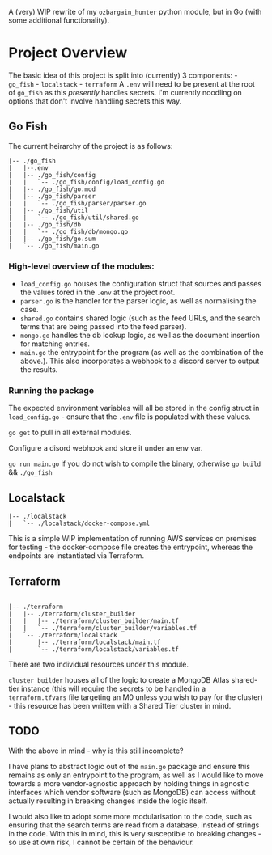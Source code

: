 A (very) WIP rewrite of my `ozbargain_hunter` python module, but in Go (with some additional functionality).

# Project Overview
The basic idea of this project is split into (currently) 3 components:
    - `go_fish`
    - `localstack`
    - `terraform`
A `.env` will need to be present at the root of `go_fish` as this _presently_ handles secrets. I'm currently noodling on options that don't involve handling secrets this way.

## Go Fish

The current heirarchy of the project is as follows:
```
|-- ./go_fish
|   |--.env
|   |-- ./go_fish/config
|   |   `-- ./go_fish/config/load_config.go
|   |-- ./go_fish/go.mod
|   |-- ./go_fish/parser
|   |   `-- ./go_fish/parser/parser.go
|   |-- ./go_fish/util
|   |   `-- ./go_fish/util/shared.go
|   |-- ./go_fish/db
|   |   `-- ./go_fish/db/mongo.go
|   |-- ./go_fish/go.sum
|   `-- ./go_fish/main.go
```

### High-level overview of the modules:
- `load_config.go` houses the configuration struct that sources and passes the values tored in the `.env` at the project root.
- `parser.go` is the handler for the parser logic, as well as normalising the case.
- `shared.go` contains shared logic (such as the feed URLs, and the search terms that are being passed into the feed parser).
- `mongo.go` handles the db lookup logic, as well as the document insertion for matching entries.
- `main.go` the entrypoint for the program (as well as the combination of the above.). This also incorporates a webhook to a discord server to output the results.

### Running the package
The expected environment variables will all be stored in the config struct in `load_config.go` - ensure that the `.env` file is populated with these values.

`go get` to pull in all external modules.

Configure a disord webhook and store it under an env var.

`go run main.go` if you do not wish to compile the binary, otherwise `go build` && `./go_fish`

## Localstack

```
|-- ./localstack
|   `-- ./localstack/docker-compose.yml
```

This is a simple WIP implementation of running AWS services on premises for testing - the docker-compose file creates the entrypoint, whereas the endpoints are instantiated via Terraform.

## Terraform
```

|-- ./terraform
|   |-- ./terraform/cluster_builder
|   |   |-- ./terraform/cluster_builder/main.tf
|   |   `-- ./terraform/cluster_builder/variables.tf
|   `-- ./terraform/localstack
|       |-- ./terraform/localstack/main.tf
|       `-- ./terraform/localstack/variables.tf

```

There are two individual resources under this module. 

`cluster_builder` houses all of the logic to create a MongoDB Atlas shared-tier instance (this will require the secrets to be handled in a `terraform.tfvars` file targeting an M0 unless you wish to pay for the cluster) - this resource has been written with a Shared Tier cluster in mind. 

## TODO
With the above in mind - why is this still incomplete? 

I have plans to abstract logic out of the `main.go` package and ensure this remains as only an entrypoint to the program, as well as I would like to move towards a more vendor-agnostic approach by holding things in agnostic interfaces which vendor software (such as MongoDB) can access without actually resulting in breaking changes inside the logic itself.

I would also like to adopt some more modularisation to the code, such as ensuring that the search terms are read from a database, instead of strings in the code. With this in mind, this is very susceptible to breaking changes - so use at own risk, I cannot be certain of the behaviour. 
